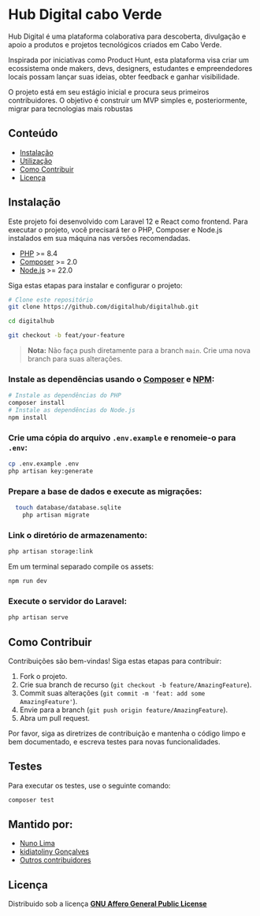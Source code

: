 # Hub Digital cabo Verde

Hub Digital é uma plataforma colaborativa para descoberta, divulgação e apoio a produtos e projetos tecnológicos criados
em Cabo Verde.

Inspirada por iniciativas como Product Hunt, esta plataforma visa criar um ecossistema onde makers, devs, designers,
estudantes e empreendedores locais possam lançar suas ideias, obter feedback e ganhar visibilidade.

O projeto está em seu estágio inicial e procura seus primeiros contribuidores. O objetivo é construir um MVP simples e,
posteriormente, migrar para tecnologias mais robustas

## Conteúdo

- [Instalação](#installation)
- [Utilização](#usage)
- [Como Contribuir](#contributing)
- [Licença](#license)

## Instalação

Este projeto foi desenvolvido com Laravel 12 e React como frontend.
Para executar o projeto, você precisará ter o PHP, Composer e Node.js instalados em sua máquina
nas versões recomendadas.

- [PHP](https://www.php.net/downloads.php) >= 8.4
- [Composer](https://getcomposer.org/download/) >= 2.0
- [Node.js](https://nodejs.org/en/download/) >= 22.0

Siga estas etapas para instalar e configurar o projeto:

```bash
# Clone este repositório
git clone https://github.com/digitalhub/digitalhub.git

cd digitalhub

git checkout -b feat/your-feature

```

> **Nota:** Não faça push diretamente para a branch `main`. Crie uma nova branch para suas alterações.

### Instale as dependências usando o [Composer](https://getcomposer.org) e [NPM](https://www.npmjs.com):

```bash  
# Instale as dependências do PHP
composer install
# Instale as dependências do Node.js
npm install
```

### Crie uma cópia do arquivo `.env.example` e renomeie-o para `.env`:

```bash
cp .env.example .env
php artisan key:generate
```

### Prepare a base de dados e execute as migrações:

```bash
  touch database/database.sqlite
    php artisan migrate
```

### Link o diretório de armazenamento:

```bash
php artisan storage:link
```

Em um terminal separado compile os assets:

```bash
npm run dev
```

### Execute o servidor  do Laravel:

```bash
php artisan serve
```

## Como Contribuir

Contribuições são bem-vindas! Siga estas etapas para contribuir:

1. Fork o projeto.
2. Crie sua branch de recurso (`git checkout -b feature/AmazingFeature`).
3. Commit suas alterações (`git commit -m 'feat: add some AmazingFeature'`).
4. Envie para a branch (`git push origin feature/AmazingFeature`).
5. Abra um pull request.

Por favor, siga as diretrizes de contribuição e mantenha o código limpo e bem documentado,
e escreva testes para novas funcionalidades.

## Testes

Para executar os testes, use o seguinte comando:

```bash
composer test
```

## Mantido por:

- [Nuno Lima](https://github.com/NunoLima10)
- [kidiatoliny Gonçalves](https://github.com/kidiatoliny)
- [Outros contribuidores](../../contributors)

## Licença

Distribuido sob a licença **[GNU Affero General Public License](LICENSE.md)**







